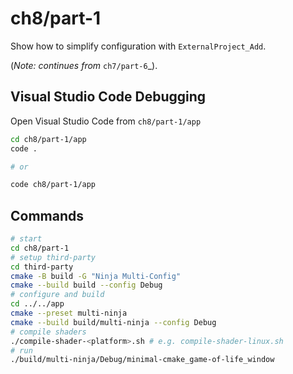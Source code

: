 # ch8/part-1

Show how to simplify configuration with `ExternalProject_Add`.

(_Note: continues from_ `ch7/part-6`_).

## Visual Studio Code Debugging

Open Visual Studio Code from `ch8/part-1/app`

```bash
cd ch8/part-1/app
code .

# or

code ch8/part-1/app
```

## Commands

```bash
# start
cd ch8/part-1
# setup third-party
cd third-party
cmake -B build -G "Ninja Multi-Config"
cmake --build build --config Debug
# configure and build
cd ../../app
cmake --preset multi-ninja
cmake --build build/multi-ninja --config Debug
# compile shaders
./compile-shader-<platform>.sh # e.g. compile-shader-linux.sh
# run
./build/multi-ninja/Debug/minimal-cmake_game-of-life_window
```
